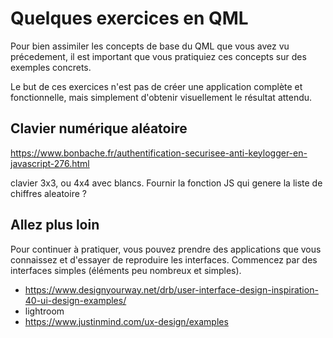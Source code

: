 
# Quelques exercices en QML

Pour bien assimiler les concepts de base du QML que vous avez vu précedement, il est important que vous pratiquiez
ces concepts sur des exemples concrets.

Le but de ces exercices n'est pas de créer une application complète et fonctionnelle, mais simplement d'obtenir
visuellement le résultat attendu.

## Clavier numérique aléatoire

https://www.bonbache.fr/authentification-securisee-anti-keylogger-en-javascript-276.html 

clavier 3x3, ou 4x4 avec blancs. Fournir la fonction JS qui genere la liste de chiffres aleatoire ?

## Allez plus loin

Pour continuer à pratiquer, vous pouvez prendre des applications que vous connaissez et d'essayer de reproduire les interfaces.
Commencez par des interfaces simples (éléments peu nombreux et simples).

- https://www.designyourway.net/drb/user-interface-design-inspiration-40-ui-design-examples/
- lightroom
- https://www.justinmind.com/ux-design/examples
